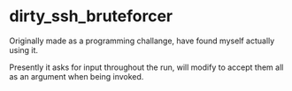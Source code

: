 # dirty_ssh_bruteforcer
Originally made as a programming challange, have found myself actually using it.

Presently it asks for input throughout the run, will modify to accept them all as an argument when being invoked. 
